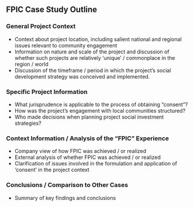 ## FPIC Case Study Outline



### General Project Context

* Context about project location, including salient national and regional issues relevant to community engagement
* Information on nature and scale of the project and discussion of whether such projects are relatively ‘unique’ / commonplace in the region / world
* Discussion of the timeframe / period in which the project’s social development strategy was conceived and implemented.

### Specific Project Information

* What jurisprudence is applicable to the process of obtaining “consent”?
* How was the project’s engagement with local communities structured?
* Who made decisions when planning project social investment strategies?

### Context Information / Analysis of the “FPIC” Experience

* Company view of how FPIC was achieved / or realized
* External analysis of whether FPIC was achieved / or realized
* Clarification of issues involved in the formulation and application of ‘consent’ in the project context

### Conclusions / Comparison to Other Cases

* Summary of key findings and conclusions
